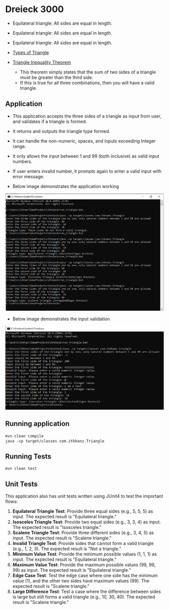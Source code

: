 # Dreieck 3000

* Equilateral triangle: All sides are equal in length.
* Equilateral triangle: All sides are equal in length.
* Equilateral triangle: All sides are equal in length.
* [Types of Triangle](https://www.cuemath.com/geometry/types-of-triangle/)

* [Triangle Inequality Theorem](https://www.wikihow.com/Determine-if-Three-Side-Lengths-Are-a-Triangle)
  * This theorem simply states that the sum of two sides of a triangle must be greater than the third side.
  * If this is true for all three combinations, then you will have a valid triangle.

## Application
* This application accepts the three sides of a triangle as input from user, and validates if a triangle is formed.
* It returns and outputs the triangle type formed.
* It can handle the non-numeric, spaces, and inputs exceeding Integer range.
* It only allows the input between 1 and 99 (both inclusive) as valid input numbers.
* If user enters invalid number, it prompts again to enter a valid input with error message.

* Below image demonstrates the application working

<img src="doc/app-flow.PNG">


* Below image demonstrates the input validation

<img src="doc/app-input-validation.PNG">

## Running application
```shell
mvn clean compile
java -cp target/classes com.itkhanz.Triangle
```

## Running Tests
```shell
mvn clean test
```

## Unit Tests

This application also has unit tests written using JUnit4 to test the important flows:

1. **Equilateral Triangle Test**: Provide three equal sides (e.g., 5, 5, 5) as input. The expected result is "Equilateral triangle."
2. **Isosceles Triangle Test**: Provide two equal sides (e.g., 3, 3, 4) as input. The expected result is "Isosceles triangle."
3. **Scalene Triangle Test**: Provide three different sides (e.g., 3, 4, 5) as input. The expected result is "Scalene triangle."
4. **Invalid Triangle Test**: Provide sides that cannot form a valid triangle (e.g., 1, 2, 3). The expected result is "Not a triangle."
5. **Minimum Value Test**: Provide the minimum possible values (1, 1, 1) as input.  The expected result is "Equilateral triangle."
6. **Maximum Value Test**: Provide the maximum possible values (99, 99, 99) as input. The expected result is "Equilateral triangle."
7. **Edge Case Test**: Test the edge case where one side has the minimum value (1), and the other two sides have maximum values (99). The expected result is "Scalene triangle."
8. **Large Difference Test**: Test a case where the difference between sides is large but still forms a valid triangle (e.g., 10, 30, 40). The expected result is "Scalene triangle."

